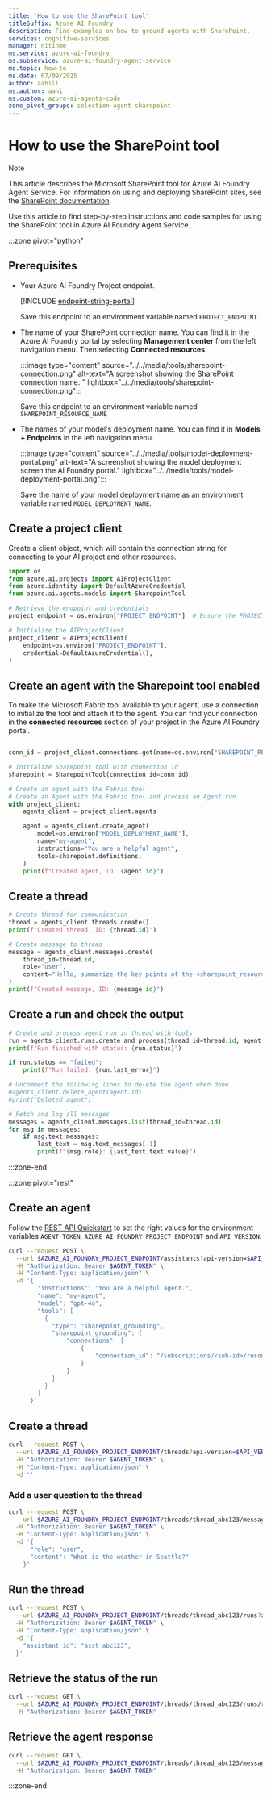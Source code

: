 ```yaml
---
title: 'How to use the SharePoint tool'
titleSuffix: Azure AI Foundry
description: Find examples on how to ground agents with SharePoint.
services: cognitive-services
manager: nitinme
ms.service: azure-ai-foundry
ms.subservice: azure-ai-foundry-agent-service
ms.topic: how-to
ms.date: 07/09/2025
author: aahill
ms.author: aahi
ms.custom: azure-ai-agents-code
zone_pivot_groups: selection-agent-sharepoint
---
```


# How to use the SharePoint tool

> [!NOTE]
> This article describes the Microsoft SharePoint tool for Azure AI Foundry Agent Service. For information on using and deploying SharePoint sites, see the [SharePoint documentation](/sharepoint/). 

Use this article to find step-by-step instructions and code samples for using the SharePoint tool in Azure AI Foundry Agent Service.

:::zone pivot="python"

## Prerequisites

* Your Azure AI Foundry Project endpoint.

    [!INCLUDE [endpoint-string-portal](../../includes/endpoint-string-portal.md)]

    Save this endpoint to an environment variable named `PROJECT_ENDPOINT`. 


* The name of your SharePoint connection name. You can find it in the Azure AI Foundry portal by selecting **Management center** from the left navigation menu. Then selecting **Connected resources**.
    
    :::image type="content" source="../../media/tools/sharepoint-connection.png" alt-text="A screenshot showing the SharePoint connection name. " lightbox="../../media/tools/sharepoint-connection.png":::

    Save this endpoint to an environment variable named `SHAREPOINT_RESOURCE_NAME`


* The names of your model's deployment name. You can find it in **Models + Endpoints** in the left navigation menu. 

    :::image type="content" source="../../media/tools/model-deployment-portal.png" alt-text="A screenshot showing the model deployment screen the AI Foundry portal." lightbox="../../media/tools/model-deployment-portal.png":::
    
    Save the name of your model deployment name as an environment variable named `MODEL_DEPLOYMENT_NAME`. 

## Create a project client

Create a client object, which will contain the connection string for connecting to your AI project and other resources.

```python
import os
from azure.ai.projects import AIProjectClient
from azure.identity import DefaultAzureCredential
from azure.ai.agents.models import SharepointTool

# Retrieve the endpoint and credentials
project_endpoint = os.environ["PROJECT_ENDPOINT"]  # Ensure the PROJECT_ENDPOINT environment variable is set

# Initialize the AIProjectClient
project_client = AIProjectClient(
    endpoint=os.environ["PROJECT_ENDPOINT"],
    credential=DefaultAzureCredential(),
)
``` 

## Create an agent with the Sharepoint tool enabled

To make the Microsoft Fabric tool available to your agent, use a connection to initialize the tool and attach it to the agent. You can find your connection in the **connected resources** section of your project in the Azure AI Foundry portal.

```python

conn_id = project_client.connections.get(name=os.environ["SHAREPOINT_RESOURCE_NAME"]).id

# Initialize Sharepoint tool with connection id
sharepoint = SharepointTool(connection_id=conn_id)

# Create an agent with the Fabric tool
# Create an Agent with the Fabric tool and process an Agent run
with project_client:
    agents_client = project_client.agents

    agent = agents_client.create_agent(
        model=os.environ["MODEL_DEPLOYMENT_NAME"],
        name="my-agent",
        instructions="You are a helpful agent",
        tools=sharepoint.definitions,
    )
    print(f"Created agent, ID: {agent.id}")
```

## Create a thread

```python
# Create thread for communication
thread = agents_client.threads.create()
print(f"Created thread, ID: {thread.id}")

# Create message to thread
message = agents_client.messages.create(
    thread_id=thread.id,
    role="user",
    content="Hello, summarize the key points of the <sharepoint_resource_document>",
)
print(f"Created message, ID: {message.id}")
```

## Create a run and check the output

```python
# Create and process agent run in thread with tools
run = agents_client.runs.create_and_process(thread_id=thread.id, agent_id=agent.id)
print(f"Run finished with status: {run.status}")

if run.status == "failed":
    print(f"Run failed: {run.last_error}")

# Uncomment the following lines to delete the agent when done
#agents_client.delete_agent(agent.id)
#print("Deleted agent")

# Fetch and log all messages
messages = agents_client.messages.list(thread_id=thread.id)
for msg in messages:
    if msg.text_messages:
        last_text = msg.text_messages[-1]
        print(f"{msg.role}: {last_text.text.value}")
```

:::zone-end

:::zone pivot="rest"

## Create an agent

Follow the [REST API Quickstart](../../quickstart.md?pivots=rest-api#api-call-information) to set the right values for the environment variables `AGENT_TOKEN`, `AZURE_AI_FOUNDRY_PROJECT_ENDPOINT` and `API_VERSION`.

```bash
curl --request POST \
  --url $AZURE_AI_FOUNDRY_PROJECT_ENDPOINT/assistants?api-version=$API_VERSION \
  -H "Authorization: Bearer $AGENT_TOKEN" \
  -H "Content-Type: application/json" \
  -d '{
        "instructions": "You are a helpful agent.",
        "name": "my-agent",
        "model": "gpt-4o",
        "tools": [
          {
            "type": "sharepoint_grounding",
            "sharepoint_grounding": {
                "connections": [
                    {
                        "connection_id": "/subscriptions/<sub-id>/resourceGroups/<your-rg-name>/providers/Microsoft.CognitiveServices/accounts/<your-ai-services-name>/projects/<your-project-name>/connections/<your-sharepoint-connection-name>"
                    }
                ]
            }
          }
        ]
      }'
```

## Create a thread

```bash
curl --request POST \
  --url $AZURE_AI_FOUNDRY_PROJECT_ENDPOINT/threads?api-version=$API_VERSION \
  -H "Authorization: Bearer $AGENT_TOKEN" \
  -H "Content-Type: application/json" \
  -d ''
```

### Add a user question to the thread

```bash
curl --request POST \
  --url $AZURE_AI_FOUNDRY_PROJECT_ENDPOINT/threads/thread_abc123/messages?api-version=$API_VERSION \
  -H "Authorization: Bearer $AGENT_TOKEN" \
  -H "Content-Type: application/json" \
  -d '{
      "role": "user",
      "content": "What is the weather in Seattle?"
    }'
```

## Run the thread

```bash
curl --request POST \
  --url $AZURE_AI_FOUNDRY_PROJECT_ENDPOINT/threads/thread_abc123/runs?api-version=$API_VERSION \
  -H "Authorization: Bearer $AGENT_TOKEN" \
  -H "Content-Type: application/json" \
  -d '{
    "assistant_id": "asst_abc123",
  }'
```

## Retrieve the status of the run

```bash
curl --request GET \
  --url $AZURE_AI_FOUNDRY_PROJECT_ENDPOINT/threads/thread_abc123/runs/run_abc123?api-version=$API_VERSION \
  -H "Authorization: Bearer $AGENT_TOKEN"
```

## Retrieve the agent response

```bash
curl --request GET \
  --url $AZURE_AI_FOUNDRY_PROJECT_ENDPOINT/threads/thread_abc123/messages?api-version=$API_VERSION \
  -H "Authorization: Bearer $AGENT_TOKEN"
```

:::zone-end
